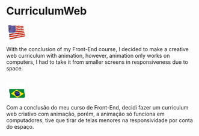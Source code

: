 # CurriculumWeb

<img src="https://github.com/BeKowalsky/BeKowalsky/blob/main/gifs/usaFlag.gif" width="50px">

With the conclusion of my Front-End course, I decided to make a creative web curriculum with animation, however, animation only works on computers, I had to take it from smaller screens in responsiveness due to space.

##
<img src="https://github.com/BeKowalsky/BeKowalsky/blob/main/gifs/brazilflag.gif" width="50px">

Com a conclusão do meu curso de Front-End, decidi fazer um curriculum web criativo com animação, porém, a animação só funciona em computadores, tive que tirar de telas menores na responsividade por conta do espaço.
